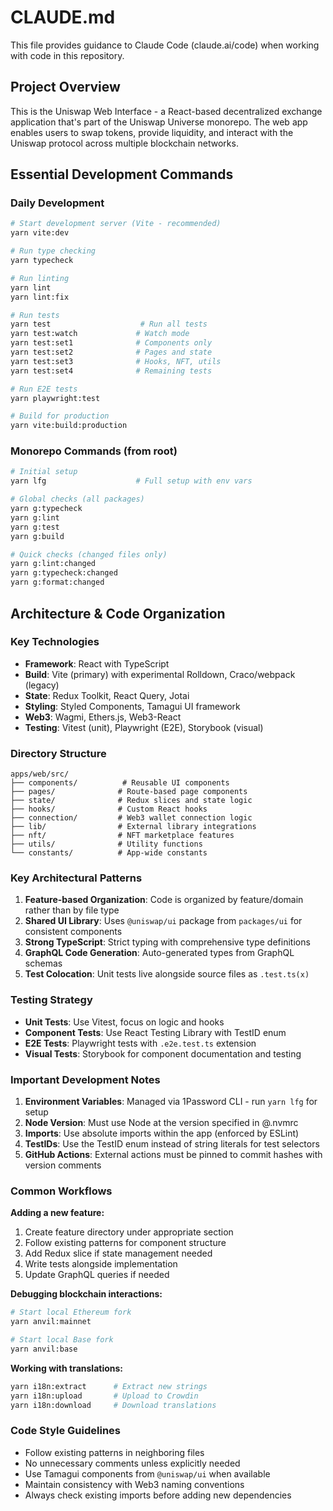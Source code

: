 # CLAUDE.md

This file provides guidance to Claude Code (claude.ai/code) when working with code in this repository.

## Project Overview

This is the Uniswap Web Interface - a React-based decentralized exchange application that's part of the Uniswap Universe monorepo. The web app enables users to swap tokens, provide liquidity, and interact with the Uniswap protocol across multiple blockchain networks.

## Essential Development Commands

### Daily Development

```bash
# Start development server (Vite - recommended)
yarn vite:dev

# Run type checking
yarn typecheck

# Run linting
yarn lint
yarn lint:fix

# Run tests
yarn test                    # Run all tests
yarn test:watch             # Watch mode
yarn test:set1              # Components only
yarn test:set2              # Pages and state
yarn test:set3              # Hooks, NFT, utils
yarn test:set4              # Remaining tests

# Run E2E tests
yarn playwright:test

# Build for production
yarn vite:build:production
```

### Monorepo Commands (from root)

```bash
# Initial setup
yarn lfg                    # Full setup with env vars

# Global checks (all packages)
yarn g:typecheck
yarn g:lint
yarn g:test
yarn g:build

# Quick checks (changed files only)
yarn g:lint:changed
yarn g:typecheck:changed
yarn g:format:changed
```

## Architecture & Code Organization

### Key Technologies

- **Framework**: React with TypeScript
- **Build**: Vite (primary) with experimental Rolldown, Craco/webpack (legacy)
- **State**: Redux Toolkit, React Query, Jotai
- **Styling**: Styled Components, Tamagui UI framework
- **Web3**: Wagmi, Ethers.js, Web3-React
- **Testing**: Vitest (unit), Playwright (E2E), Storybook (visual)

### Directory Structure

```tree
apps/web/src/
├── components/          # Reusable UI components
├── pages/              # Route-based page components
├── state/              # Redux slices and state logic
├── hooks/              # Custom React hooks
├── connection/         # Web3 wallet connection logic
├── lib/                # External library integrations
├── nft/                # NFT marketplace features
├── utils/              # Utility functions
└── constants/          # App-wide constants
```

### Key Architectural Patterns

1. **Feature-based Organization**: Code is organized by feature/domain rather than by file type
2. **Shared UI Library**: Uses `@uniswap/ui` package from `packages/ui` for consistent components
3. **Strong TypeScript**: Strict typing with comprehensive type definitions
4. **GraphQL Code Generation**: Auto-generated types from GraphQL schemas
5. **Test Colocation**: Unit tests live alongside source files as `.test.ts(x)`

### Testing Strategy

- **Unit Tests**: Use Vitest, focus on logic and hooks
- **Component Tests**: Use React Testing Library with TestID enum
- **E2E Tests**: Playwright tests with `.e2e.test.ts` extension
- **Visual Tests**: Storybook for component documentation and testing

### Important Development Notes

1. **Environment Variables**: Managed via 1Password CLI - run `yarn lfg` for setup
2. **Node Version**: Must use Node at the version specified in @.nvmrc
3. **Imports**: Use absolute imports within the app (enforced by ESLint)
4. **TestIDs**: Use the TestID enum instead of string literals for test selectors
5. **GitHub Actions**: External actions must be pinned to commit hashes with version comments

### Common Workflows

**Adding a new feature:**

1. Create feature directory under appropriate section
2. Follow existing patterns for component structure
3. Add Redux slice if state management needed
4. Write tests alongside implementation
5. Update GraphQL queries if needed

**Debugging blockchain interactions:**

```bash
# Start local Ethereum fork
yarn anvil:mainnet

# Start local Base fork
yarn anvil:base
```

**Working with translations:**

```bash
yarn i18n:extract      # Extract new strings
yarn i18n:upload       # Upload to Crowdin
yarn i18n:download     # Download translations
```

### Code Style Guidelines

- Follow existing patterns in neighboring files
- No unnecessary comments unless explicitly needed
- Use Tamagui components from `@uniswap/ui` when available
- Maintain consistency with Web3 naming conventions
- Always check existing imports before adding new dependencies
